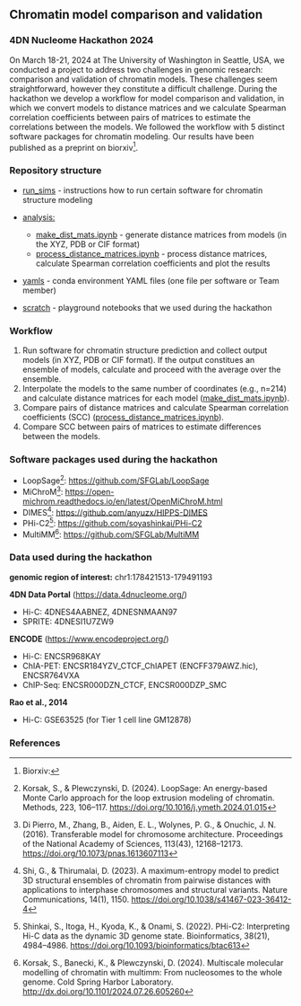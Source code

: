 ## Chromatin model comparison and validation

### 4DN Nucleome Hackathon 2024

On March 18-21, 2024 at The University of Washington in Seattle, USA, we conducted a project to address two challenges in genomic research: comparison and validation of chromatin models. These challenges seem straightforward, however they constitute a difficult challenge. During the hackathon we develop a workflow for model comparison and validation, in which we convert models to distance matrices and we calculate Spearman correlation coefficients between pairs of matrices to estimate the correlations between the models. We followed the workflow with 5 distinct software packages for chromatin modeling. Our results have been published as a preprint on biorxiv[^1].


### Repository structure

- [run_sims](https://github.com/SFGLab/Polymer_model_benchmark/tree/main/run_sims) - instructions how to run certain software for chromatin structure modeling
- [analysis:](https://github.com/SFGLab/Polymer_model_benchmark/tree/main/analysis)

    - [make_dist_mats.ipynb](https://github.com/SFGLab/Polymer_model_benchmark/blob/main/analysis/make_dist_mats.ipynb) - generate distance matrices from models (in the XYZ, PDB or CIF format)
    - [process_distance_matrices.ipynb](https://github.com/SFGLab/Polymer_model_benchmark/blob/main/analysis/process_distance_matrices.ipynb) - process distance matrices, calculate Spearman correlation coefficients and plot the results

- [yamls](https://github.com/SFGLab/Polymer_model_benchmark/tree/main/yamls) - conda environment YAML files (one file per software or Team member)

- [scratch](https://github.com/SFGLab/Polymer_model_benchmark/tree/main/scratch) - playground notebooks that we used during the hackathon


### Workflow

1. Run software for chromatin structure prediction and collect output models (in XYZ, PDB or CIF format). If the output constitues an ensemble of models, calculate and proceed with the average over the ensemble.
2. Interpolate the models to the same number of coordinates (e.g., n=214) and calculate distance matrices for each model ([make_dist_mats.ipynb](https://github.com/SFGLab/Polymer_model_benchmark/blob/main/analysis/make_dist_mats.ipynb)).
3. Compare pairs of distance matrices and calculate Spearman correlation coefficients (SCC) ([process_distance_matrices.ipynb](https://github.com/SFGLab/Polymer_model_benchmark/blob/main/analysis/process_distance_matrices.ipynb)).
4. Compare SCC between pairs of matrices to estimate differences between the models.


### Software packages used during the hackathon
- LoopSage[^2]: https://github.com/SFGLab/LoopSage
- MiChroM[^3]: https://open-michrom.readthedocs.io/en/latest/OpenMiChroM.html
- DIMES[^4]: https://github.com/anyuzx/HIPPS-DIMES
- PHi-C2[^5]: https://github.com/soyashinkai/PHi-C2
- MultiMM[^6]: https://github.com/SFGLab/MultiMM


### Data used during the hackathon

**genomic region of interest:** chr1:178421513-179491193

**4DN Data Portal** (https://data.4dnucleome.org/)
- Hi-C: 4DNES4AABNEZ, 4DNESNMAAN97
- SPRITE: 4DNESI1U7ZW9

**ENCODE** (https://www.encodeproject.org/)
- Hi-C: ENCSR968KAY
- ChIA-PET: ENCSR184YZV_CTCF_ChIAPET (ENCFF379AWZ.hic), ENCSR764VXA
- ChIP-Seq: ENCSR000DZN_CTCF, ENCSR000DZP_SMC

**Rao et al., 2014**
- Hi-C: GSE63525 (for Tier 1 cell line GM12878)


### References

[^1]: Biorxiv:

[^2]: Korsak, S., & Plewczynski, D. (2024). LoopSage: An energy-based Monte Carlo approach for the loop extrusion modeling of chromatin. Methods, 223, 106–117. https://doi.org/10.1016/j.ymeth.2024.01.015

[^3]: Di Pierro, M., Zhang, B., Aiden, E. L., Wolynes, P. G., & Onuchic, J. N. (2016). Transferable model for chromosome architecture. Proceedings of the National Academy of Sciences, 113(43), 12168–12173. https://doi.org/10.1073/pnas.1613607113

[^4]: Shi, G., & Thirumalai, D. (2023). A maximum-entropy model to predict 3D structural ensembles of chromatin from pairwise distances with applications to interphase chromosomes and structural variants. Nature Communications, 14(1), 1150. https://doi.org/10.1038/s41467-023-36412-4

[^5]: Shinkai, S., Itoga, H., Kyoda, K., & Onami, S. (2022). PHi-C2: Interpreting Hi-C data as the dynamic 3D genome state. Bioinformatics, 38(21), 4984–4986. https://doi.org/10.1093/bioinformatics/btac613

[^6]: Korsak, S., Banecki, K., & Plewczynski, D. (2024). Multiscale molecular modelling of chromatin with multimm: From nucleosomes to the whole genome. Cold Spring Harbor Laboratory. http://dx.doi.org/10.1101/2024.07.26.605260
